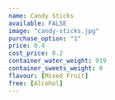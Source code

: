 ```yaml
---
name: Candy Sticks
available: FALSE
image: "candy-sticks.jpg"
purchase_option: "1"
price: 0.4
cost_price: 0.2
container_water_weight: 919
container_sweets_weight: 0
flavour: [Mixed Fruit]
free: [Alcohol]
---
```

